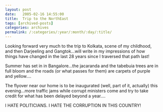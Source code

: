 ```yaml
---
layout: post
date:	2005-02-16 14:55:00
title:  Trip to the NorthEast
tags: [archived-posts]
categories: archives
permalink: /:categories/:year/:month/:day/:title/
---
```

Looking forward very much to the trip to Kolkata, scene of my childhood, and then Darjeeling and Gangtok...will write in my impressions of how things have changed in the last 28 years since I traversed that path last!

Summer has set in in Bangalore...the jacaranda and the tabebuia trees are in full bloom and the roads (or what passes for them) are carpets of purple and yellow....

The flyover near our home is to be inaugurated (well, part of it, actually) this evening...more traffic jams while corrupt ministers come and try to take credit for what has been delayed beyond a year....

I HATE POLITICIANS. I HATE THE CORRUPTION IN THIS COUNTRY!
